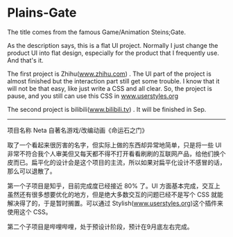 # Plains-Gate

The title comes from the famous Game/Animation Steins;Gate.

As the description says, this is a flat UI project. Normally I just change the product UI into flat design, especially for the product that I frequently use. And that's it.

The first project is Zhihu(www.zhihu.com) . The UI part of the project is almost finished but the interaction part still get some trouble. I know that it will not be that easy, like just write a CSS and all clear. So, the project is pause, and you still can use this CSS in www.userstyles.org

The second project is bilibili(www.bilibili.tv) . It will be finished in Sep. 


----

项目名称 Neta 自著名游戏/改编动画《命运石之门》

取了一个看起来很厉害的名字，但实际上做的东西却异常地简单，只是将一些 UI 非常不符合我个人审美但又每天都不得不打开看看刷刷的互联网产品，给他们换个皮而已。扁平化的设计会是这个项目的主流，所以如果对扁平化设计不感冒的话，那么可以退散了。

第一个子项目是知乎，目前完成度已经接近 80% 了。UI 方面基本完成，交互上虽然还有很多想要优化的地方，但是绝大多数交互的问题已经不是写个 CSS 就能解决得了的，于是暂时搁置。可以通过 Stylish(www.userstyles.org)这个插件来使用这个 CSS。

第二个子项目是哔哩哔哩，处于预设计阶段，预计在9月底左右完成。
